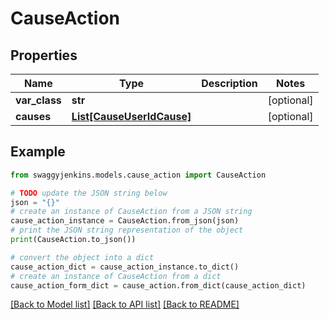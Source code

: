 # CauseAction


## Properties

Name | Type | Description | Notes
------------ | ------------- | ------------- | -------------
**var_class** | **str** |  | [optional] 
**causes** | [**List[CauseUserIdCause]**](CauseUserIdCause.md) |  | [optional] 

## Example

```python
from swaggyjenkins.models.cause_action import CauseAction

# TODO update the JSON string below
json = "{}"
# create an instance of CauseAction from a JSON string
cause_action_instance = CauseAction.from_json(json)
# print the JSON string representation of the object
print(CauseAction.to_json())

# convert the object into a dict
cause_action_dict = cause_action_instance.to_dict()
# create an instance of CauseAction from a dict
cause_action_form_dict = cause_action.from_dict(cause_action_dict)
```
[[Back to Model list]](../README.md#documentation-for-models) [[Back to API list]](../README.md#documentation-for-api-endpoints) [[Back to README]](../README.md)


